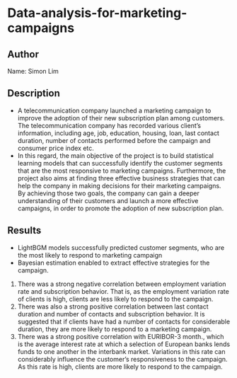 # Data-analysis-for-marketing-campaigns

## Author
Name: Simon Lim

## Description
- A telecommunication company launched a marketing campaign to improve the adoption of 
their new subscription plan among customers. The telecommunication company has 
recorded various client’s information, including age, job, education, housing, loan, last 
contact duration, number of contacts performed before the campaign and consumer price 
index etc.
- In this regard, the main objective of the project is to build statistical learning models that 
can successfully identify the customer segments that are the most responsive to marketing 
campaigns. Furthermore, the project also aims at finding three effective business strategies
that can help the company in making decisions for their marketing campaigns. By achieving
those two goals, the company can gain a deeper understanding of their customers and 
launch a more effective campaigns, in order to promote the adoption of new subscription 
plan. 


## Results
- LightBGM models successfully 
predicted customer segments, who are the most likely to respond to marketing campaign 
- Bayesian estimation enabled to extract effective strategies for the campaign.
1. There was a 
strong negative correlation between employment variation rate and subscription behavior. 
That is, as the employment variation rate of clients is high, clients are less likely to respond 
to the campaign.
2. There was also a strong positive correlation 
between last contact duration and number of contacts and subscription behavior. It is 
suggested that if clients have had a number of contacts for considerable duration, they are
more likely to respond to a marketing campaign.
3. There was a strong positive 
correlation with EURIBOR-3 month., which is the average interest rate at which a selection 
of European banks lends funds to one another in the interbank market. Variations in this 
rate can considerably influence the customer’s responsiveness to the campaign. As this rate 
is high, clients are more likely to respond to the campaign. 
